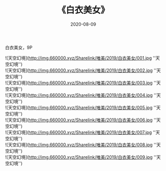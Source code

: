 ﻿---
layout: post
title:  《白衣美女》
date:   2020-08-09
img: http://img.660000.xyz/Sharelink/唯美/2019/白衣美女/000.jpg
categories: [美女, 清纯, 唯美]
---

白衣美女，9P



![天空幻境](http://img.660000.xyz/Sharelink/唯美/2019/白衣美女/001.jpg ''天空幻境'') <br>
![天空幻境](http://img.660000.xyz/Sharelink/唯美/2019/白衣美女/002.jpg ''天空幻境'') <br>
![天空幻境](http://img.660000.xyz/Sharelink/唯美/2019/白衣美女/003.jpg ''天空幻境'') <br>
![天空幻境](http://img.660000.xyz/Sharelink/唯美/2019/白衣美女/004.jpg ''天空幻境'') <br>
![天空幻境](http://img.660000.xyz/Sharelink/唯美/2019/白衣美女/005.jpg ''天空幻境'') <br>
![天空幻境](http://img.660000.xyz/Sharelink/唯美/2019/白衣美女/006.jpg ''天空幻境'') <br>
![天空幻境](http://img.660000.xyz/Sharelink/唯美/2019/白衣美女/007.jpg ''天空幻境'') <br>
![天空幻境](http://img.660000.xyz/Sharelink/唯美/2019/白衣美女/008.jpg ''天空幻境'') <br>
![天空幻境](http://img.660000.xyz/Sharelink/唯美/2019/白衣美女/009.jpg ''天空幻境'') <br>